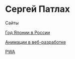 
# Сергей Патлах
Сайты

[Год Японии в России](https://qmuif.github.io/yearOfJapan)

[Анимации в веб-разработке](https://qmuif.github.io/animation)

[PWA](https://qmuif.github.io/PWA)
